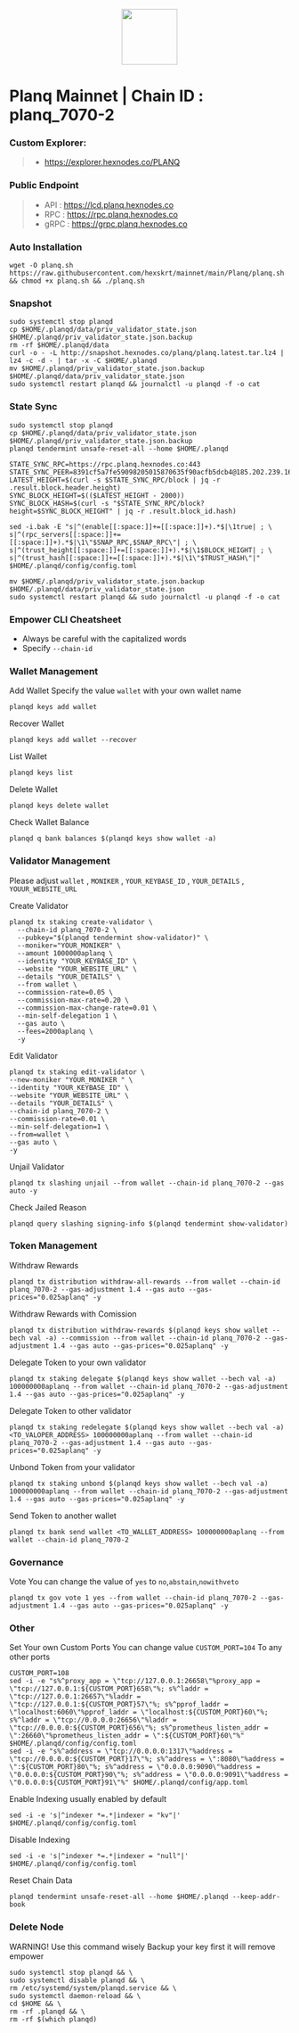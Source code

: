 <p align="center">
  <img height="100" height="auto" src="https://github.com/hexskrt/logos/blob/main/planq.jpg?raw=true">
</p>

# Planq Mainnet | Chain ID : planq_7070-2

### Custom Explorer:
>-  https://explorer.hexnodes.co/PLANQ

### Public Endpoint

>- API : https://lcd.planq.hexnodes.co
>- RPC : https://rpc.planq.hexnodes.co
>- gRPC : https://grpc.planq.hexnodes.co

### Auto Installation

```
wget -O planq.sh https://raw.githubusercontent.com/hexskrt/mainnet/main/Planq/planq.sh && chmod +x planq.sh && ./planq.sh
```

### Snapshot

```
sudo systemctl stop planqd
cp $HOME/.planqd/data/priv_validator_state.json $HOME/.planqd/priv_validator_state.json.backup
rm -rf $HOME/.planqd/data
curl -o - -L http://snapshot.hexnodes.co/planq/planq.latest.tar.lz4 | lz4 -c -d - | tar -x -C $HOME/.planqd
mv $HOME/.planqd/priv_validator_state.json.backup $HOME/.planqd/data/priv_validator_state.json
sudo systemctl restart planqd && journalctl -u planqd -f -o cat
```


### State Sync

```
sudo systemctl stop planqd
cp $HOME/.planqd/data/priv_validator_state.json $HOME/.planqd/priv_validator_state.json.backup
planqd tendermint unsafe-reset-all --home $HOME/.planqd

STATE_SYNC_RPC=https://rpc.planq.hexnodes.co:443
STATE_SYNC_PEER=8391cf5a7fe59098205015870635f90acfb5dcb4@185.202.239.161:33656
LATEST_HEIGHT=$(curl -s $STATE_SYNC_RPC/block | jq -r .result.block.header.height)
SYNC_BLOCK_HEIGHT=$(($LATEST_HEIGHT - 2000))
SYNC_BLOCK_HASH=$(curl -s "$STATE_SYNC_RPC/block?height=$SYNC_BLOCK_HEIGHT" | jq -r .result.block_id.hash)

sed -i.bak -E "s|^(enable[[:space:]]+=[[:space:]]+).*$|\1true| ; \
s|^(rpc_servers[[:space:]]+=[[:space:]]+).*$|\1\"$SNAP_RPC,$SNAP_RPC\"| ; \
s|^(trust_height[[:space:]]+=[[:space:]]+).*$|\1$BLOCK_HEIGHT| ; \
s|^(trust_hash[[:space:]]+=[[:space:]]+).*$|\1\"$TRUST_HASH\"|" $HOME/.planqd/config/config.toml

mv $HOME/.planqd/priv_validator_state.json.backup $HOME/.planqd/data/priv_validator_state.json
sudo systemctl restart planqd && sudo journalctl -u planqd -f -o cat
```

### Empower CLI Cheatsheet

- Always be careful with the capitalized words
- Specify `--chain-id`

### Wallet Management

Add Wallet
Specify the value `wallet` with your own wallet name

```
planqd keys add wallet
```

Recover Wallet
```
planqd keys add wallet --recover
```

List Wallet
```
planqd keys list
```

Delete Wallet
```
planqd keys delete wallet
```

Check Wallet Balance
```
planqd q bank balances $(planqd keys show wallet -a)
```

### Validator Management

Please adjust `wallet` , `MONIKER` , `YOUR_KEYBASE_ID` , `YOUR_DETAILS` , `YOUUR_WEBSITE_URL`

Create Validator
```
planqd tx staking create-validator \
  --chain-id planq_7070-2 \
  --pubkey="$(planqd tendermint show-validator)" \
  --moniker="YOUR_MONIKER" \
  --amount 1000000aplanq \
  --identity "YOUR_KEYBASE_ID" \
  --website "YOUR_WEBSITE_URL" \
  --details "YOUR_DETAILS" \
  --from wallet \
  --commission-rate=0.05 \
  --commission-max-rate=0.20 \
  --commission-max-change-rate=0.01 \
  --min-self-delegation 1 \
  --gas auto \
  --fees=2000aplanq \
  -y
```

Edit Validator
```
planqd tx staking edit-validator \
--new-moniker "YOUR_MONIKER " \
--identity "YOUR_KEYBASE_ID" \
--website "YOUR_WEBSITE_URL" \
--details "YOUR_DETAILS" \
--chain-id planq_7070-2 \
--commission-rate=0.01 \
--min-self-delegation=1 \
--from=wallet \
--gas auto \
-y
```


Unjail Validator
```
planqd tx slashing unjail --from wallet --chain-id planq_7070-2 --gas auto -y
```

Check Jailed Reason
```
planqd query slashing signing-info $(planqd tendermint show-validator)
```

### Token Management

Withdraw Rewards
```
planqd tx distribution withdraw-all-rewards --from wallet --chain-id planq_7070-2 --gas-adjustment 1.4 --gas auto --gas-prices="0.025aplanq" -y
```

Withdraw Rewards with Comission
```
planqd tx distribution withdraw-rewards $(planqd keys show wallet --bech val -a) --commission --from wallet --chain-id planq_7070-2 --gas-adjustment 1.4 --gas auto --gas-prices="0.025aplanq" -y
```

Delegate Token to your own validator
```
planqd tx staking delegate $(planqd keys show wallet --bech val -a) 100000000aplanq --from wallet --chain-id planq_7070-2 --gas-adjustment 1.4 --gas auto --gas-prices="0.025aplanq" -y
```

Delegate Token to other validator
```
planqd tx staking redelegate $(planqd keys show wallet --bech val -a) <TO_VALOPER_ADDRESS> 100000000aplanq --from wallet --chain-id planq_7070-2 --gas-adjustment 1.4 --gas auto --gas-prices="0.025aplanq" -y
```

Unbond Token from your validator
```
planqd tx staking unbond $(planqd keys show wallet --bech val -a) 100000000aplanq --from wallet --chain-id planq_7070-2 --gas-adjustment 1.4 --gas auto --gas-prices="0.025aplanq" -y
```

Send Token to another wallet
```
planqd tx bank send wallet <TO_WALLET_ADDRESS> 100000000aplanq --from wallet --chain-id planq_7070-2
```

### Governance 

Vote
You can change the value of `yes` to `no`,`abstain`,`nowithveto`

```
planqd tx gov vote 1 yes --from wallet --chain-id planq_7070-2 --gas-adjustment 1.4 --gas auto --gas-prices="0.025aplanq" -y
```

### Other

Set Your own Custom Ports
You can change value `CUSTOM_PORT=104` To any other ports
```
CUSTOM_PORT=108
sed -i -e "s%^proxy_app = \"tcp://127.0.0.1:26658\"%proxy_app = \"tcp://127.0.0.1:${CUSTOM_PORT}658\"%; s%^laddr = \"tcp://127.0.0.1:26657\"%laddr = \"tcp://127.0.0.1:${CUSTOM_PORT}57\"%; s%^pprof_laddr = \"localhost:6060\"%pprof_laddr = \"localhost:${CUSTOM_PORT}60\"%; s%^laddr = \"tcp://0.0.0.0:26656\"%laddr = \"tcp://0.0.0.0:${CUSTOM_PORT}656\"%; s%^prometheus_listen_addr = \":26660\"%prometheus_listen_addr = \":${CUSTOM_PORT}60\"%" $HOME/.planqd/config/config.toml
sed -i -e "s%^address = \"tcp://0.0.0.0:1317\"%address = \"tcp://0.0.0.0:${CUSTOM_PORT}17\"%; s%^address = \":8080\"%address = \":${CUSTOM_PORT}80\"%; s%^address = \"0.0.0.0:9090\"%address = \"0.0.0.0:${CUSTOM_PORT}90\"%; s%^address = \"0.0.0.0:9091\"%address = \"0.0.0.0:${CUSTOM_PORT}91\"%" $HOME/.planqd/config/app.toml
```

Enable Indexing usually enabled by default
```
sed -i -e 's|^indexer *=.*|indexer = "kv"|' $HOME/.planqd/config/config.toml
```

Disable Indexing
```
sed -i -e 's|^indexer *=.*|indexer = "null"|' $HOME/.planqd/config/config.toml
```

Reset Chain Data
```
planqd tendermint unsafe-reset-all --home $HOME/.planqd --keep-addr-book
```

### Delete Node

WARNING! Use this command wisely 
Backup your key first it will remove empower

```
sudo systemctl stop planqd && \
sudo systemctl disable planqd && \
rm /etc/systemd/system/planqd.service && \
sudo systemctl daemon-reload && \
cd $HOME && \
rm -rf .planqd && \
rm -rf $(which planqd)
```
